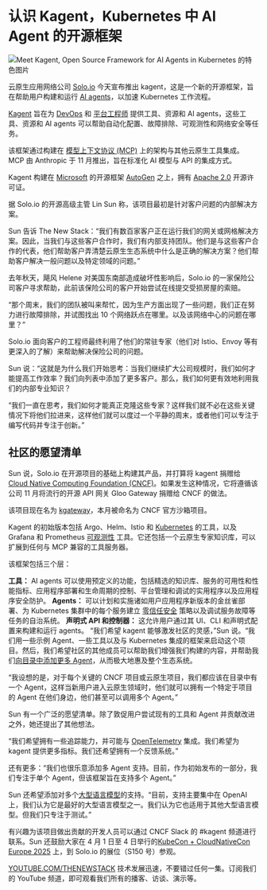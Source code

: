 # 认识 Kagent，Kubernetes 中 AI Agent 的开源框架

![Meet Kagent, Open Source Framework for AI Agents in Kubernetes 的特色图片](https://cdn.thenewstack.io/media/2025/03/97083fee-kagent-icon-1-copy-2-1024x576.png)

云原生应用网络公司 [Solo.io](https://solo.io?utm_content=inline+mention) 今天宣布推出 kagent，这是一个新的开源框架，旨在帮助用户构建和运行 [AI agents](https://thenewstack.io/ai-agents/)，以加速 Kubernetes 工作流程。

[Kagent](https://kagent.dev/) 旨在为 [DevOps](https://thenewstack.io/devops/) 和 [平台工程师](https://thenewstack.io/platform-engineering/) 提供工具、资源和 AI agents，这些工具、资源和 AI agents 可以帮助自动化配置、故障排除、可观测性和网络安全等任务。

该框架通过构建在 [模型上下文协议 (MCP)](https://thenewstack.io/mcp-the-missing-link-between-ai-agents-and-apis/) 上的架构与其他云原生工具集成。MCP 由 Anthropic 于 11 月推出，旨在标准化 AI 模型与 API 的集成方式。

Kagent 构建在 [Microsoft](https://news.microsoft.com/?utm_content=inline+mention) 的开源框架 [AutoGen](https://thenewstack.io/a-developers-guide-to-the-autogen-ai-agent-framework/) 之上，拥有 [Apache 2.0](https://www.apache.org/licenses/LICENSE-2.0) 开源许可证。

据 Solo.io 的开源高级主管 Lin Sun 称，该项目最初是针对客户问题的内部解决方案。

Sun 告诉 The New Stack：“我们有数百家客户正在运行我们的网关或网格解决方案。因此，当我们与这些客户合作时，我们有内部支持团队。他们是与这些客户合作的代表，他们帮助客户弄清楚云原生生态系统中什么是正确的解决方案？他们帮助客户解决一般问题以及特定领域的问题。”

去年秋天，飓风 Helene 对美国东南部造成破坏性影响后，Solo.io 的一家保险公司客户寻求帮助，此前该保险公司的客户开始尝试在线提交受损房屋的索赔。

“那个周末，我们的团队被叫来帮忙，因为生产方面出现了一些问题，我们正在努力进行故障排除，并试图找出 10 个网络跃点在哪里。以及该网络中心的问题在哪里？”

Solo.io 面向客户的工程师最终利用了他们的常驻专家（他们对 Istio、Envoy 等有更深入的了解）来帮助解决保险公司的问题。

Sun 说：“这就是为什么我们开始思考：当我们继续扩大公司规模时，我们如何才能提高工作效率？我们向列表中添加了更多客户。那么，我们如何更有效地利用我们的内部专业知识？

“我们一直在思考，我们如何才能真正克隆这些专家？这样我们就不必在这些关键情况下将他们拉进来，这样他们就可以度过一个平静的周末，或者他们可以专注于编写代码并专注于创新。”

## 社区的愿望清单

Sun 说，Solo.io 在开源项目的基础上构建其产品，并打算将 kagent 捐赠给 [Cloud Native Computing Foundation (CNCF)](https://cncf.io/?utm_content=inline+mention)。如果发生这种情况，它将遵循该公司 11 月将流行的开源 API 网关 Gloo Gateway 捐赠给 CNCF 的做法。

该项目现在名为 [kgateway](https://kgateway.dev/)，本月被命名为 CNCF 官方沙箱项目。

Kagent 的初始版本包括 Argo、Helm、Istio 和 [Kubernetes](https://thenewstack.io/kubernetes/) 的工具，以及 Grafana 和 Prometheus [可观测性](https://thenewstack.io/observability/) 工具。它还包括一个云原生专家知识库，可以扩展到任何与 MCP 兼容的工具服务器。

该框架包括三个层：

**工具：** AI agents 可以使用预定义的功能，包括精选的知识库、服务的可用性和性能指标、应用程序部署和生命周期的控制、平台管理和调试的实用程序以及应用程序安全防护。
**Agents：** 可以计划和实施诸如用户应用程序新版本的金丝雀部署、为 Kubernetes 集群中的每个服务建立 [零信任安全](https://thenewstack.io/what-is-zero-trust-security/) 策略以及调试服务故障等任务的自治系统。
**声明式 API 和控制器：** 这允许用户通过其 UI、CLI 和声明式配置来构建和运行 agents。
“我们希望 kagent 能够激发社区的灵感，”Sun 说。“我们用一些示例 Agent、一些工具以及与 Kubernetes 集成的框架来启动这个项目。然后，我们希望社区的其他成员可以帮助我们增强我们构建的内容，并帮助我们[向目录中添加更多 Agent](https://kagent.dev/tools)，从而极大地惠及整个生态系统。

“我设想的是，对于每个关键的 CNCF 项目或云原生项目，我们都应该在目录中有一个 Agent，这样当新用户进入云原生领域时，他们就可以拥有一个特定于项目的 Agent 在他们身边，他们甚至可以调用多个 Agent。”

Sun 有一个广泛的愿望清单。除了敦促用户尝试现有的工具和 Agent 并贡献改进之外，她还提出了其他想法。

“我们希望拥有一些追踪能力，并可能与 [OpenTelemetry](https://thenewstack.io/what-is-opentelemetry-the-ultimate-guide/) 集成。我们希望为 kagent 提供更多指标。我们还希望拥有一个反馈系统。”

还有更多：“我们也很乐意添加多 Agent 支持。目前，作为初始发布的一部分，我们专注于单个 Agent，但该框架旨在支持多个 Agent。”

Sun 还希望添加对多个[大型语言模型](https://thenewstack.io/llm/)的支持。“目前，支持主要集中在 OpenAI 上，我们认为它是最好的大型语言模型之一。我们认为它也适用于其他大型语言模型。但我们只专注于测试。”

有兴趣为该项目做出贡献的开发人员可以通过 CNCF Slack 的 #kagent 频道进行联系。Sun 还鼓励大家在 4 月 1 日至 4 日举行的[KubeCon + CloudNativeCon Europe 2025](https://events.linuxfoundation.org/kubecon-cloudnativecon-europe/) 上，到 Solo.io 的展位（S150 号）参观。

[YOUTUBE.COM/THENEWSTACK](https://youtube.com/thenewstack?sub_confirmation=1)
技术发展迅速，不要错过任何一集。订阅我们的 YouTube
频道，即可观看我们所有的播客、访谈、演示等。